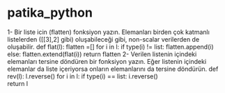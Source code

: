 # patika_python

1- Bir liste icin (flatten) fonksiyon yazın. Elemanları birden çok katmanlı listelerden ([[3],2] gibi) oluşabileceği gibi, non-scalar verilerden de oluşabilir.
def flat(l):
    flatten =[]
    for i in l:
        if type(i) != list:
            flatten.append(i)
        else:
            flatten.extend(flat(i))
    return flatten
2- Verilen listenin içindeki elemanları tersine döndüren bir fonksiyon yazın. Eğer listenin içindeki elemanlar da liste içeriyorsa onların elemanlarını da tersine döndürün.
def rev(l):
    l.reverse()
    for i in l:
        if type(i) == list:
            i.reverse()    
    return l
